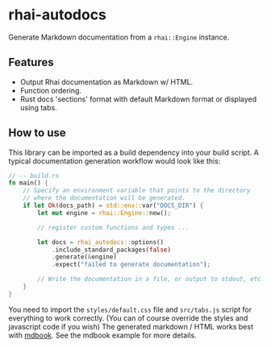 # rhai-autodocs

Generate Markdown documentation from a `rhai::Engine` instance.

## Features

- Output Rhai documentation as Markdown w/ HTML.
- Function ordering.
- Rust docs 'sections' format with default Markdown format or displayed using tabs.

## How to use

This library can be imported as a build dependency into your build script. A typical
documentation generation workflow would look like this:

```rust
// -- build.rs
fn main() {
    // Specify an environment variable that points to the directory
    // where the documentation will be generated.
    if let Ok(docs_path) = std::env::var("DOCS_DIR") {
        let mut engine = rhai::Engine::new();

        // register custom functions and types ...

        let docs = rhai_autodocs::options()
            .include_standard_packages(false)
            .generate(&engine)
            .expect("failed to generate documentation");

        // Write the documentation in a file, or output to stdout, etc.
    }
}
```

You need to import the `styles/default.css` file and `src/tabs.js` script for everything to work correctly. (You can of course override the styles and javascript code if you wish)
The generated markdown / HTML works best with [mdbook](https://rust-lang.github.io/mdBook/index.html). See the mdbook example for more details.
